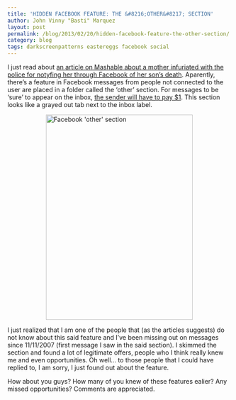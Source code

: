 ```yaml
---
title: 'HIDDEN FACEBOOK FEATURE: THE &#8216;OTHER&#8217; SECTION'
author: John Vinny "Basti" Marquez
layout: post
permalink: /blog/2013/02/20/hidden-facebook-feature-the-other-section/
category: blog
tags: darkscreenpatterns eastereggs facebook social
---
```

I just read about <a href="http://mashable.com/2013/02/19/hidden-facebook-feature-death/" target="_blank">an article on Mashable about a mother infuriated with the police for notyfing her through Facebook of her son&#8217;s death</a>. Aparently, there&#8217;s a feature in Facebook messages from people not connected to the user are placed in a folder called the &#8216;other&#8217; section. For messages to be &#8216;sure&#8217; to appear on the inbox, <a href="http://www.dailydot.com/news/facebook-1-dollar-private-inbox-messages/" target="_blank">the sender will have to pay $1</a>. This section looks like a grayed out tab next to the inbox label.

<img style="display: block; margin-left: auto; margin-right: auto;" title="Facebook 'other' section" alt="Facebook 'other' section" src="http://i1169.photobucket.com/albums/r511/johnvinnymarquez/ScreenShot2013-02-20at114822PM_zps949e1f7f.png" width="331" height="463" />

I just realized that I am one of the people that (as the articles suggests) do not know about this said feature and I&#8217;ve been missing out on messages since 11/11/2007 (first message I saw in the said section). I skimmed the section and found a lot of legitimate offers, people who I think really knew me and even opportunities. Oh well&#8230; to those people that I could have replied to, I am sorry, I just found out about the feature.

How about you guys? How many of you knew of these features ealier? Any missed opportunities? Comments are appreciated.